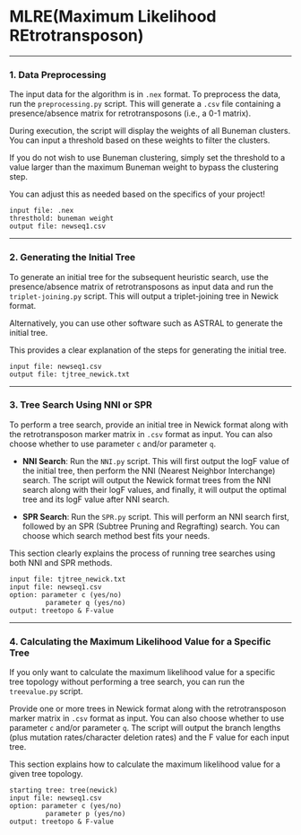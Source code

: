 # MLRE(Maximum Likelihood REtrotransposon)


---

### 1. Data Preprocessing

The input data for the algorithm is in `.nex` format. To preprocess the data, run the `preprocessing.py` script. This will generate a `.csv` file containing a presence/absence matrix for retrotransposons (i.e., a 0-1 matrix).

During execution, the script will display the weights of all Buneman clusters. You can input a threshold based on these weights to filter the clusters. 

If you do not wish to use Buneman clustering, simply set the threshold to a value larger than the maximum Buneman weight to bypass the clustering step.


You can adjust this as needed based on the specifics of your project!

   ```
   input file: .nex  
   thresthold: buneman weight  
   output file: newseq1.csv  
   ```




---

### 2. Generating the Initial Tree

To generate an initial tree for the subsequent heuristic search, use the presence/absence matrix of retrotransposons as input data and run the `triplet-joining.py` script. This will output a triplet-joining tree in Newick format.

Alternatively, you can use other software such as ASTRAL to generate the initial tree.


This provides a clear explanation of the steps for generating the initial tree.
   ```
   input file: newseq1.csv  
   output file: tjtree_newick.txt
   ```

---

### 3. Tree Search Using NNI or SPR

To perform a tree search, provide an initial tree in Newick format along with the retrotransposon marker matrix in `.csv` format as input. You can also choose whether to use parameter `c` and/or parameter `q`. 

- **NNI Search**: Run the `NNI.py` script. This will first output the logF value of the initial tree, then perform the NNI (Nearest Neighbor Interchange) search. The script will output the Newick format trees from the NNI search along with their logF values, and finally, it will output the optimal tree and its logF value after NNI search.
  
- **SPR Search**: Run the `SPR.py` script. This will perform an NNI search first, followed by an SPR (Subtree Pruning and Regrafting) search. You can choose which search method best fits your needs.


This section clearly explains the process of running tree searches using both NNI and SPR methods.

   ```
   input file: tjtree_newick.txt  
   input file: newseq1.csv  
   option: parameter c (yes/no)  
            parameter q (yes/no)    
   output: treetopo & F-value
   ```



---

### 4. Calculating the Maximum Likelihood Value for a Specific Tree

If you only want to calculate the maximum likelihood value for a specific tree topology without performing a tree search, you can run the `treevalue.py` script. 

Provide one or more trees in Newick format along with the retrotransposon marker matrix in `.csv` format as input. You can also choose whether to use parameter `c` and/or parameter `q`. The script will output the branch lengths (plus mutation rates/character deletion rates) and the F value for each input tree.


This section explains how to calculate the maximum likelihood value for a given tree topology.
   ```
   starting tree: tree(newick)  
   input file: newseq1.csv  
   option: parameter c (yes/no)  
            parameter p (yes/no)     
   output: treetopo & F-value
   ```
     
   
